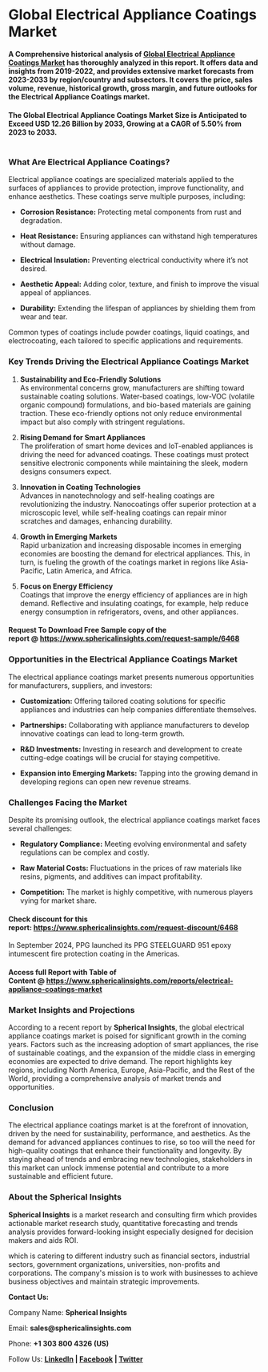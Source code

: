 <h1 class="news-post-title">Global Electrical Appliance Coatings Market</h1>
<p><strong>A Comprehensive historical analysis of&nbsp;<a href="https://www.sphericalinsights.com/reports/electrical-appliance-coatings-market" target="_blank" rel="noreferrer noopener">Global Electrical Appliance Coatings Market</a>&nbsp;has thoroughly analyzed in this report. It offers data and insights from 2019-2022, and provides extensive market forecasts from 2023-2033 by region/country and subsectors. It covers the price, sales volume, revenue, historical growth, gross margin, and future outlooks for the Electrical Appliance Coatings market.</strong></p>
<h4><strong>The Global Electrical Appliance Coatings Market Size is Anticipated to Exceed USD 12.26 Billion by 2033, Growing at a CAGR of 5.50% from 2023 to 2033.</strong></h4>
<p><strong><img src="https://www.sphericalinsights.com/images/rd/global-electrical-appliance-coatings-market.png" alt="" /></strong></p>
<h3><strong>What Are Electrical Appliance Coatings?</strong></h3>
<p>Electrical appliance coatings are specialized materials applied to the surfaces of appliances to provide protection, improve functionality, and enhance aesthetics. These coatings serve multiple purposes, including:</p>
<ul>
<li>
<p><strong>Corrosion Resistance:</strong>&nbsp;Protecting metal components from rust and degradation.</p>
</li>
<li>
<p><strong>Heat Resistance:</strong>&nbsp;Ensuring appliances can withstand high temperatures without damage.</p>
</li>
<li>
<p><strong>Electrical Insulation:</strong>&nbsp;Preventing electrical conductivity where it&rsquo;s not desired.</p>
</li>
<li>
<p><strong>Aesthetic Appeal:</strong>&nbsp;Adding color, texture, and finish to improve the visual appeal of appliances.</p>
</li>
<li>
<p><strong>Durability:</strong>&nbsp;Extending the lifespan of appliances by shielding them from wear and tear.</p>
</li>
</ul>
<p>Common types of coatings include powder coatings, liquid coatings, and electrocoating, each tailored to specific applications and requirements.</p>
<h3><strong>Key Trends Driving the Electrical Appliance Coatings Market</strong></h3>
<ol>
<li>
<p><strong>Sustainability and Eco-Friendly Solutions</strong><br />As environmental concerns grow, manufacturers are shifting toward sustainable coating solutions. Water-based coatings, low-VOC (volatile organic compound) formulations, and bio-based materials are gaining traction. These eco-friendly options not only reduce environmental impact but also comply with stringent regulations.</p>
</li>
<li>
<p><strong>Rising Demand for Smart Appliances</strong><br />The proliferation of smart home devices and IoT-enabled appliances is driving the need for advanced coatings. These coatings must protect sensitive electronic components while maintaining the sleek, modern designs consumers expect.</p>
</li>
<li>
<p><strong>Innovation in Coating Technologies</strong><br />Advances in nanotechnology and self-healing coatings are revolutionizing the industry. Nanocoatings offer superior protection at a microscopic level, while self-healing coatings can repair minor scratches and damages, enhancing durability.</p>
</li>
<li>
<p><strong>Growth in Emerging Markets</strong><br />Rapid urbanization and increasing disposable incomes in emerging economies are boosting the demand for electrical appliances. This, in turn, is fueling the growth of the coatings market in regions like Asia-Pacific, Latin America, and Africa.</p>
</li>
<li>
<p><strong>Focus on Energy Efficiency</strong><br />Coatings that improve the energy efficiency of appliances are in high demand. Reflective and insulating coatings, for example, help reduce energy consumption in refrigerators, ovens, and other appliances.</p>
</li>
</ol>
<h4>Request To Download Free Sample copy of the report&nbsp;@&nbsp;<a href="https://www.sphericalinsights.com/request-sample/6468">https://www.sphericalinsights.com/request-sample/6468</a></h4>
<h3><strong>Opportunities in the Electrical Appliance Coatings Market</strong></h3>
<p>The electrical appliance coatings market presents numerous opportunities for manufacturers, suppliers, and investors:</p>
<ul>
<li>
<p><strong>Customization:</strong>&nbsp;Offering tailored coating solutions for specific appliances and industries can help companies differentiate themselves.</p>
</li>
<li>
<p><strong>Partnerships:</strong>&nbsp;Collaborating with appliance manufacturers to develop innovative coatings can lead to long-term growth.</p>
</li>
<li>
<p><strong>R&amp;D Investments:</strong>&nbsp;Investing in research and development to create cutting-edge coatings will be crucial for staying competitive.</p>
</li>
<li>
<p><strong>Expansion into Emerging Markets:</strong>&nbsp;Tapping into the growing demand in developing regions can open new revenue streams.</p>
</li>
</ul>
<h3><strong>Challenges Facing the Market</strong></h3>
<p>Despite its promising outlook, the electrical appliance coatings market faces several challenges:</p>
<ul>
<li>
<p><strong>Regulatory Compliance:</strong>&nbsp;Meeting evolving environmental and safety regulations can be complex and costly.</p>
</li>
<li>
<p><strong>Raw Material Costs:</strong>&nbsp;Fluctuations in the prices of raw materials like resins, pigments, and additives can impact profitability.</p>
</li>
<li>
<p><strong>Competition:</strong>&nbsp;The market is highly competitive, with numerous players vying for market share.</p>
</li>
</ul>
<h4>Check discount for this report:&nbsp;<a href="https://www.sphericalinsights.com/request-discount/6468">https://www.sphericalinsights.com/request-discount/6468</a></h4>
<p>In September 2024, PPG launched its PPG STEELGUARD 951 epoxy intumescent fire protection coating in the Americas.</p>
<h4>Access full Report with Table of Content&nbsp;@&nbsp;<a href="https://wordhtml.com/">https://www.sphericalinsights.com/reports/electrical-appliance-coatings-market</a></h4>
<h3><strong>Market Insights and Projections</strong></h3>
<p>According to a recent report by&nbsp;<strong>Spherical Insights</strong>, the global electrical appliance coatings market is poised for significant growth in the coming years. Factors such as the increasing adoption of smart appliances, the rise of sustainable coatings, and the expansion of the middle class in emerging economies are expected to drive demand. The report highlights key regions, including North America, Europe, Asia-Pacific, and the Rest of the World, providing a comprehensive analysis of market trends and opportunities.</p>
<h3><strong>Conclusion</strong></h3>
<p>The electrical appliance coatings market is at the forefront of innovation, driven by the need for sustainability, performance, and aesthetics. As the demand for advanced appliances continues to rise, so too will the need for high-quality coatings that enhance their functionality and longevity. By staying ahead of trends and embracing new technologies, stakeholders in this market can unlock immense potential and contribute to a more sustainable and efficient future.</p>
<h3><strong>About the Spherical Insights</strong></h3>
<p><strong>Spherical Insights</strong>&nbsp;is a market research and consulting firm which provides actionable market research study, quantitative forecasting and trends analysis provides forward-looking insight especially designed for decision makers and aids ROI.</p>
<p>which is catering to different industry such as financial sectors, industrial sectors, government organizations, universities, non-profits and corporations. The company's mission is to work with businesses to achieve business objectives and maintain strategic improvements.</p>
<p><strong>Contact Us:</strong></p>
<p>Company Name:&nbsp;<strong>Spherical Insights</strong></p>
<p>Email:&nbsp;<strong>sales@sphericalinsights.com</strong></p>
<p>Phone:&nbsp;<strong>+1 303 800 4326 (US)</strong></p>
<p>Follow Us:&nbsp;<strong><a href="https://www.linkedin.com/company/spherical-insight/"><u>LinkedIn</u></a>&nbsp;|&nbsp;<a href="https://www.facebook.com/sphericalinsights22"><u>Facebook</u></a>&nbsp;|&nbsp;<a href="https://twitter.com/SInsights_US"><u>Twitter</u></a></strong></p>
